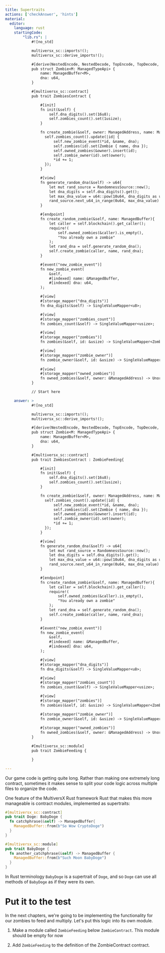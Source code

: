 ```yaml
---
title: Supertraits
actions: ['checkAnswer', 'hints']
material:
  editor:
    language: rust
    startingCode:
        "lib.rs": |
            #![no_std]

            multiversx_sc::imports!();
            multiversx_sc::derive_imports!();

            #[derive(NestedEncode, NestedDecode, TopEncode, TopDecode, TypeAbi)]
            pub struct Zombie<M: ManagedTypeApi> {
                name: ManagedBuffer<M>,
                dna: u64,
            }

            #[multiversx_sc::contract]
            pub trait ZombiesContract {

                #[init]
                fn init(&self) {
                    self.dna_digits().set(16u8);
                    self.zombies_count().set(1usize);
                }

                fn create_zombie(&self, owner: ManagedAddress, name: ManagedBuffer, dna: u64) {
                  self.zombies_count().update(|id| {
                      self.new_zombie_event(*id, &name, dna);
                      self.zombies(id).set(Zombie { name, dna });
                      self.owned_zombies(&owner).insert(id);
                      self.zombie_owner(id).set(owner);
                      *id += 1;
                  });
                }

                #[view]
                fn generate_random_dna(&self) -> u64{
                    let mut rand_source = RandomnessSource::new();
                    let dna_digits = self.dna_digits().get();
                    let max_dna_value = u64::pow(10u64, dna_digits as u32);
                    rand_source.next_u64_in_range(0u64, max_dna_value)
                }

                #[endpoint]
                fn create_random_zombie(&self, name: ManagedBuffer){
                    let caller = self.blockchain().get_caller();
                    require!(
                        self.owned_zombies(&caller).is_empty(),
                        "You already own a zombie"
                    );
                    let rand_dna = self.generate_random_dna();
                    self.create_zombie(caller, name, rand_dna);
                }

                #[event("new_zombie_event")]
                fn new_zombie_event(
                    &self, 
                    #[indexed] name: &ManagedBuffer, 
                    #[indexed] dna: u64,
                );

                #[view]
                #[storage_mapper("dna_digits")]
                fn dna_digits(&self) -> SingleValueMapper<u8>;

                #[view]
                #[storage_mapper("zombies_count")]
                fn zombies_count(&self) -> SingleValueMapper<usize>;

                #[view]
                #[storage_mapper("zombies")]
                fn zombies(&self, id: &usize) -> SingleValueMapper<Zombie<Self::Api>>;

                #[view]
                #[storage_mapper("zombie_owner")]
                fn zombie_owner(&self, id: &usize) -> SingleValueMapper<ManagedAddress>;
                
                #[view]
                #[storage_mapper("owned_zombies")]
                fn owned_zombies(&self, owner: &ManagedAddress) -> UnorderedSetMapper<usize>;
            }

            // Start here

    answer: >
            #![no_std]

            multiversx_sc::imports!();
            multiversx_sc::derive_imports!();

            #[derive(NestedEncode, NestedDecode, TopEncode, TopDecode, TypeAbi)]
            pub struct Zombie<M: ManagedTypeApi> {
                name: ManagedBuffer<M>,
                dna: u64,
            }

            #[multiversx_sc::contract]
            pub trait ZombiesContract : ZombieFeeding{

                #[init]
                fn init(&self) {
                    self.dna_digits().set(16u8);
                    self.zombies_count().set(1usize);
                }

                fn create_zombie(&self, owner: ManagedAddress, name: ManagedBuffer, dna: u64) {
                  self.zombies_count().update(|id| {
                      self.new_zombie_event(*id, &name, dna);
                      self.zombies(id).set(Zombie { name, dna });
                      self.owned_zombies(&owner).insert(id);
                      self.zombie_owner(id).set(owner);
                      *id += 1;
                  });
                }

                #[view]
                fn generate_random_dna(&self) -> u64{
                    let mut rand_source = RandomnessSource::new();
                    let dna_digits = self.dna_digits().get();
                    let max_dna_value = u64::pow(10u64, dna_digits as u32);
                    rand_source.next_u64_in_range(0u64, max_dna_value)
                }

                #[endpoint]
                fn create_random_zombie(&self, name: ManagedBuffer){
                    let caller = self.blockchain().get_caller();
                    require!(
                        self.owned_zombies(&caller).is_empty(),
                        "You already own a zombie"
                    );
                    let rand_dna = self.generate_random_dna();
                    self.create_zombie(caller, name, rand_dna);
                }

                #[event("new_zombie_event")]
                fn new_zombie_event(
                    &self, 
                    #[indexed] name: &ManagedBuffer, 
                    #[indexed] dna: u64,
                );

                #[view]
                #[storage_mapper("dna_digits")]
                fn dna_digits(&self) -> SingleValueMapper<u8>;

                #[view]
                #[storage_mapper("zombies_count")]
                fn zombies_count(&self) -> SingleValueMapper<usize>;

                #[view]
                #[storage_mapper("zombies")]
                fn zombies(&self, id: &usize) -> SingleValueMapper<Zombie<Self::Api>>;

                #[storage_mapper("zombie_owner")]
                fn zombie_owner(&self, id: &usize) -> SingleValueMapper<ManagedAddress>;
                
                #[storage_mapper("owned_zombies")]
                fn owned_zombies(&self, owner: &ManagedAddress) -> UnorderedSetMapper<usize>;
            }

            #[multiversx_sc::module]
            pub trait ZombieFeeding {

            }

---
```


Our game code is getting quite long. Rather than making one extremely long contract, sometimes it makes sense to split your code logic across multiple files to organize the code.

One feature of the MultiversX Rust framework Rust that makes this more manageable is contract modules, implemented as supertraits:

```rust
#[multiversx_sc::contract]
pub trait Doge: BabyDoge {
  fn catchphrase(&self) -> ManagedBuffer{
    ManagedBuffer::from(b"So Wow CryptoDoge")
  }
}

#[multiversx_sc::module]
pub trait BabyDoge {
  fn another_catchphrase(&self) -> ManagedBuffer {
    ManagedBuffer::from(b"Such Moon BabyDoge")
  }
}
```

In Rust terminology `BabyDoge` is a supertrait of `Doge`, and so `Doge` can use all methods of `BabyDoge` as if they were its own.

# Put it to the test

In the next chapters, we're going to be implementing the functionality for our zombies to feed and multiply. Let's put this logic into its own module.

1. Make a module called `ZombieFeeding` below `ZombieContract`. This module should be empty for now

2. Add `ZombieFeeding` to the definition of the ZombieContract contract.
